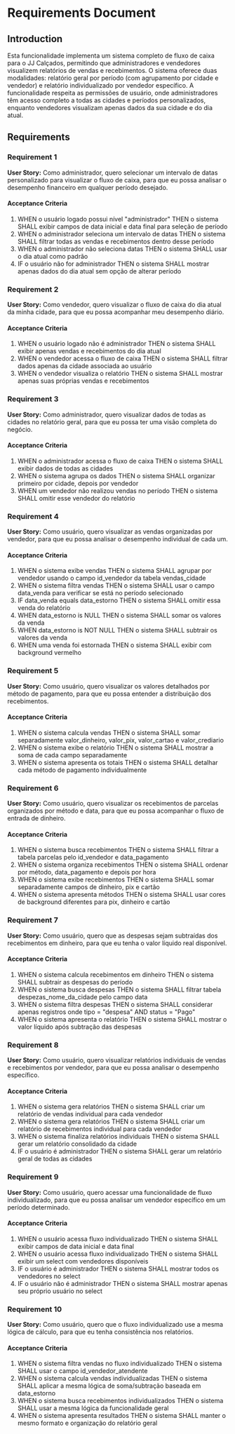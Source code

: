 # Requirements Document

## Introduction

Esta funcionalidade implementa um sistema completo de fluxo de caixa para o JJ Calçados, permitindo que administradores e vendedores visualizem relatórios de vendas e recebimentos. O sistema oferece duas modalidades: relatório geral por período (com agrupamento por cidade e vendedor) e relatório individualizado por vendedor específico. A funcionalidade respeita as permissões de usuário, onde administradores têm acesso completo a todas as cidades e períodos personalizados, enquanto vendedores visualizam apenas dados da sua cidade e do dia atual.

## Requirements

### Requirement 1

**User Story:** Como administrador, quero selecionar um intervalo de datas personalizado para visualizar o fluxo de caixa, para que eu possa analisar o desempenho financeiro em qualquer período desejado.

#### Acceptance Criteria

1. WHEN o usuário logado possui nível "administrador" THEN o sistema SHALL exibir campos de data inicial e data final para seleção de período
2. WHEN o administrador seleciona um intervalo de datas THEN o sistema SHALL filtrar todas as vendas e recebimentos dentro desse período
3. WHEN o administrador não seleciona datas THEN o sistema SHALL usar o dia atual como padrão
4. IF o usuário não for administrador THEN o sistema SHALL mostrar apenas dados do dia atual sem opção de alterar período

### Requirement 2

**User Story:** Como vendedor, quero visualizar o fluxo de caixa do dia atual da minha cidade, para que eu possa acompanhar meu desempenho diário.

#### Acceptance Criteria

1. WHEN o usuário logado não é administrador THEN o sistema SHALL exibir apenas vendas e recebimentos do dia atual
2. WHEN o vendedor acessa o fluxo de caixa THEN o sistema SHALL filtrar dados apenas da cidade associada ao usuário
3. WHEN o vendedor visualiza o relatório THEN o sistema SHALL mostrar apenas suas próprias vendas e recebimentos

### Requirement 3

**User Story:** Como administrador, quero visualizar dados de todas as cidades no relatório geral, para que eu possa ter uma visão completa do negócio.

#### Acceptance Criteria

1. WHEN o administrador acessa o fluxo de caixa THEN o sistema SHALL exibir dados de todas as cidades
2. WHEN o sistema agrupa os dados THEN o sistema SHALL organizar primeiro por cidade, depois por vendedor
3. WHEN um vendedor não realizou vendas no período THEN o sistema SHALL omitir esse vendedor do relatório

### Requirement 4

**User Story:** Como usuário, quero visualizar as vendas organizadas por vendedor, para que eu possa analisar o desempenho individual de cada um.

#### Acceptance Criteria

1. WHEN o sistema exibe vendas THEN o sistema SHALL agrupar por vendedor usando o campo id_vendedor da tabela vendas_cidade
2. WHEN o sistema filtra vendas THEN o sistema SHALL usar o campo data_venda para verificar se está no período selecionado
3. IF data_venda equals data_estorno THEN o sistema SHALL omitir essa venda do relatório
4. WHEN data_estorno is NULL THEN o sistema SHALL somar os valores da venda
5. WHEN data_estorno is NOT NULL THEN o sistema SHALL subtrair os valores da venda
6. WHEN uma venda foi estornada THEN o sistema SHALL exibir com background vermelho

### Requirement 5

**User Story:** Como usuário, quero visualizar os valores detalhados por método de pagamento, para que eu possa entender a distribuição dos recebimentos.

#### Acceptance Criteria

1. WHEN o sistema calcula vendas THEN o sistema SHALL somar separadamente valor_dinheiro, valor_pix, valor_cartao e valor_crediario
2. WHEN o sistema exibe o relatório THEN o sistema SHALL mostrar a soma de cada campo separadamente
3. WHEN o sistema apresenta os totais THEN o sistema SHALL detalhar cada método de pagamento individualmente

### Requirement 6

**User Story:** Como usuário, quero visualizar os recebimentos de parcelas organizados por método e data, para que eu possa acompanhar o fluxo de entrada de dinheiro.

#### Acceptance Criteria

1. WHEN o sistema busca recebimentos THEN o sistema SHALL filtrar a tabela parcelas pelo id_vendedor e data_pagamento
2. WHEN o sistema organiza recebimentos THEN o sistema SHALL ordenar por método, data_pagamento e depois por hora
3. WHEN o sistema exibe recebimentos THEN o sistema SHALL somar separadamente campos de dinheiro, pix e cartão
4. WHEN o sistema apresenta métodos THEN o sistema SHALL usar cores de background diferentes para pix, dinheiro e cartão

### Requirement 7

**User Story:** Como usuário, quero que as despesas sejam subtraídas dos recebimentos em dinheiro, para que eu tenha o valor líquido real disponível.

#### Acceptance Criteria

1. WHEN o sistema calcula recebimentos em dinheiro THEN o sistema SHALL subtrair as despesas do período
2. WHEN o sistema busca despesas THEN o sistema SHALL filtrar tabela despezas_nome_da_cidade pelo campo data
3. WHEN o sistema filtra despesas THEN o sistema SHALL considerar apenas registros onde tipo = "despesa" AND status = "Pago"
4. WHEN o sistema apresenta o relatório THEN o sistema SHALL mostrar o valor líquido após subtração das despesas

### Requirement 8

**User Story:** Como usuário, quero visualizar relatórios individuais de vendas e recebimentos por vendedor, para que eu possa analisar o desempenho específico.

#### Acceptance Criteria

1. WHEN o sistema gera relatórios THEN o sistema SHALL criar um relatório de vendas individual para cada vendedor
2. WHEN o sistema gera relatórios THEN o sistema SHALL criar um relatório de recebimentos individual para cada vendedor
3. WHEN o sistema finaliza relatórios individuais THEN o sistema SHALL gerar um relatório consolidado da cidade
4. IF o usuário é administrador THEN o sistema SHALL gerar um relatório geral de todas as cidades

### Requirement 9

**User Story:** Como usuário, quero acessar uma funcionalidade de fluxo individualizado, para que eu possa analisar um vendedor específico em um período determinado.

#### Acceptance Criteria

1. WHEN o usuário acessa fluxo individualizado THEN o sistema SHALL exibir campos de data inicial e data final
2. WHEN o usuário acessa fluxo individualizado THEN o sistema SHALL exibir um select com vendedores disponíveis
3. IF o usuário é administrador THEN o sistema SHALL mostrar todos os vendedores no select
4. IF o usuário não é administrador THEN o sistema SHALL mostrar apenas seu próprio usuário no select

### Requirement 10

**User Story:** Como usuário, quero que o fluxo individualizado use a mesma lógica de cálculo, para que eu tenha consistência nos relatórios.

#### Acceptance Criteria

1. WHEN o sistema filtra vendas no fluxo individualizado THEN o sistema SHALL usar o campo id_vendedor_atendente
2. WHEN o sistema calcula vendas individualizadas THEN o sistema SHALL aplicar a mesma lógica de soma/subtração baseada em data_estorno
3. WHEN o sistema busca recebimentos individualizados THEN o sistema SHALL usar a mesma lógica da funcionalidade geral
4. WHEN o sistema apresenta resultados THEN o sistema SHALL manter o mesmo formato e organização do relatório geral